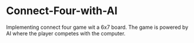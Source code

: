 # Connect-Four-with-AI
Implementing connect four game wit a 6x7 board. The game is powered by AI where the player competes with the computer. 
